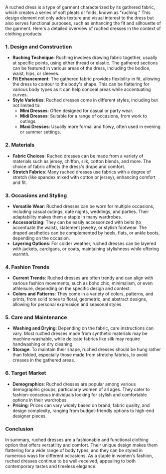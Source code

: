 A ruched dress is a type of garment characterized by its gathered fabric, which creates a series of soft pleats or folds, known as "ruching." This design element not only adds texture and visual interest to the dress but also serves functional purposes, such as enhancing the fit and silhouette of the garment. Here's a detailed overview of ruched dresses in the context of clothing products:

### 1. **Design and Construction**
   - **Ruching Technique**: Ruching involves drawing fabric together, usually at specific points, using either thread or elastic. The gathered sections can be featured in various areas of the dress, including the bodice, waist, hips, or sleeves.
   - **Fit Enhancement**: The gathered fabric provides flexibility in fit, allowing the dress to contour to the body's shape. This can be flattering for various body types as it can help conceal areas while accentuating curves.
   - **Style Varieties**: Ruched dresses come in different styles, including but not limited to:
     - **Mini Dresses**: Often designed for casual or party wear.
     - **Midi Dresses**: Suitable for a range of occasions, from work to outings.
     - **Maxi Dresses**: Usually more formal and flowy, often used in evening or summer settings.

### 2. **Materials**
   - **Fabric Choices**: Ruched dresses can be made from a variety of materials such as jersey, chiffon, silk, cotton blends, and more. The choice of fabric affects the dress's drape and comfort.
   - **Stretch Fabrics**: Many ruched dresses use fabrics with a degree of stretch (like spandex mixed with cotton or jersey), enhancing comfort and fit.

### 3. **Occasions and Styling**
   - **Versatile Wear**: Ruched dresses can be worn for multiple occasions, including casual outings, date nights, weddings, and parties. Their adaptability makes them a staple in many wardrobes.
   - **Accessorizing**: They can be easily accessorized with belts (to accentuate the waist), statement jewelry, or stylish footwear. The draped aesthetics can be complemented by heels, flats, or ankle boots, depending on the occasion.
   - **Layering Options**: For colder weather, ruched dresses can be layered with jackets, cardigans, or coats, maintaining stylishness while offering warmth.

### 4. **Fashion Trends**
   - **Current Trends**: Ruched dresses are often trendy and can align with various fashion movements, such as boho chic, minimalism, or even athleisure, depending on the specific design and context.
   - **Colors and Patterns**: They come in a variety of colors, patterns, and prints, from solid tones to floral, geometric, and abstract designs, allowing for personal expression and seasonal styles.

### 5. **Care and Maintenance**
   - **Washing and Drying**: Depending on the fabric, care instructions can vary. Most ruched dresses made from synthetic materials may be machine-washable, while delicate fabrics like silk may require handwashing or dry cleaning.
   - **Storage**: To maintain their shape, ruched dresses should be hung rather than folded, especially those made from stretchy fabrics, to avoid creases in the gathered areas.

### 6. **Target Market**
   - **Demographics**: Ruched dresses are popular among various demographic groups, particularly women of all ages. They cater to fashion-conscious individuals looking for stylish and comfortable options in their wardrobes.
   - **Pricing**: Prices can vary widely based on brand, fabric quality, and design complexity, ranging from budget-friendly options to high-end designer pieces.

### Conclusion
In summary, ruched dresses are a fashionable and functional clothing option that offers versatility and comfort. Their unique design makes them flattering for a wide range of body types, and they can be styled in numerous ways for different occasions. As a staple in women's fashion, ruched dresses continue to be well-received, appealing to both contemporary tastes and timeless elegance.